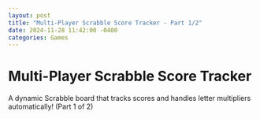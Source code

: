 ```yaml
---
layout: post
title: "Multi-Player Scrabble Score Tracker - Part 1/2"
date: 2024-11-28 11:42:00 -0400
categories: Games
---
```


# Multi-Player Scrabble Score Tracker

A dynamic Scrabble board that tracks scores and handles letter multipliers automatically! (Part 1 of 2)

<div id="scrabble-game-root"></div>

<script src="https://unpkg.com/react@18/umd/react.production.min.js"></script>
<script src="https://unpkg.com/react-dom@18/umd/react-dom.production.min.js"></script>
<script src="https://unpkg.com/@babel/standalone/babel.min.js"></script>

<style>
.game-container {
  display: flex;
  flex-direction: column;
  align-items: center;
  gap: 1rem;
  padding: 1rem;
  font-family: system-ui, -apple-system, sans-serif;
}

.game-board {
  display: grid;
  grid-template-columns: repeat(15, 1fr);
  gap: 1px;
  background-color: #E2E8F0;
  padding: 0.5rem;
  border-radius: 0.5rem;
  box-shadow: 0 4px 6px -1px rgba(0, 0, 0, 0.1);
}

.cell {
  width: 2.5rem;
  height: 2.5rem;
  display: flex;
  align-items: center;
  justify-content: center;
  font-size: 1rem;
  background-color: white;
  cursor: pointer;
  transition: all 0.2s;
  position: relative;
  border: 1px solid #E2E8F0;
}

.cell.TW { background-color: #FED7D7; }
.cell.DW { background-color: #FED7E2; }
.cell.TL { background-color: #BEE3F8; }
.cell.DL { background-color: #B2F5EA; }

.cell:hover:not(:disabled) {
  transform: scale(1.05);
}

.score-board {
  display: flex;
  flex-wrap: wrap;
  gap: 1rem;
  justify-content: center;
  margin: 1rem 0;
}

.score-card {
  padding: 0.75rem 1.5rem;
  border-radius: 0.5rem;
  background-color: white;
  box-shadow: 0 2px 4px rgba(0, 0, 0, 0.1);
  text-align: center;
  min-width: 100px;
}

.setup-container {
  max-width: 24rem;
  margin: 2rem auto;
  padding: 1rem;
}

.player-list {
  margin: 1rem 0;
  display: flex;
  flex-direction: column;
  gap: 0.5rem;
}

.player-item {
  padding: 0.5rem;
  background-color: #f3f4f6;
  border-radius: 0.25rem;
}

.button {
  padding: 0.5rem 1rem;
  border-radius: 0.25rem;
  border: none;
  cursor: pointer;
  font-weight: 500;
  transition: all 0.2s;
  margin: 0 0.25rem;
}

.button.primary {
  background-color: #3b82f6;
  color: white;
}

.button.danger {
  background-color: #ef4444;
  color: white;
}

.button:hover:not(:disabled) {
  transform: scale(1.05);
}

.button:disabled {
  opacity: 0.5;
  cursor: not-allowed;
}

.game-controls {
  display: flex;
  gap: 1rem;
  margin-bottom: 1rem;
}

select {
  padding: 0.5rem;
  border-radius: 0.25rem;
  border: 1px solid #e2e8f0;
}

input {
  padding: 0.5rem;
  border-radius: 0.25rem;
  border: 1px solid #e2e8f0;
}

.message {
  margin: 1rem 0;
  padding: 0.5rem 1rem;
  border-radius: 9999px;
  background-color: white;
  box-shadow: 0 1px 3px 0 rgba(0, 0, 0, 0.1);
  font-weight: bold;
  text-align: center;
}
</style>

<script type="text/babel">
// {% raw %}
const ScrabbleGame = () => {
  const BOARD_SIZE = 15;
  const [board, setBoard] = React.useState(() => {
    const saved = localStorage.getItem('scrabbleBoard');
    return saved ? JSON.parse(saved) : Array(BOARD_SIZE).fill().map(() => 
      Array(BOARD_SIZE).fill({ letter: '', player: '', isNew: false })
    );
  });
  
  const [players, setPlayers] = React.useState(() => {
    const saved = localStorage.getItem('scrabblePlayers');
    return saved ? JSON.parse(saved) : [];
  });
  
  const [scores, setScores] = React.useState(() => {
    const saved = localStorage.getItem('scrabbleScores');
    return saved ? JSON.parse(saved) : {};
  });
  
  const [selectedPlayer, setSelectedPlayer] = React.useState('');
  const [selectedPosition, setSelectedPosition] = React.useState(null);
  const [turnLetters, setTurnLetters] = React.useState([]);
  const [isSettingUp, setIsSettingUp] = React.useState(players.length === 0);
  const [newPlayerName, setNewPlayerName] = React.useState('');
  const [message, setMessage] = React.useState("Start by adding players! 🎮");

  const letterScores = {
    a: 1, b: 3, c: 3, d: 2, e: 1, f: 4, g: 2, h: 4, i: 1, j: 8,
    k: 5, l: 1, m: 3, n: 1, o: 1, p: 3, q: 10, r: 1, s: 1, t: 1,
    u: 1, v: 4, w: 4, x: 8, y: 4, z: 10
  };

  const specialSquares = {
    DL: [[3,0], [11,0], [6,2], [8,2], [0,3], [7,3], [14,3], [2,6], [6,6], [8,6], [12,6], [3,7], [11,7], [2,8], [6,8], [8,8], [12,8], [0,11], [7,11], [14,11], [6,12], [8,12], [3,14], [11,14]],
    TL: [[5,1], [9,1], [1,5], [5,5], [9,5], [13,5], [1,9], [5,9], [9,9], [13,9], [5,13], [9,13]],
    DW: [[1,1], [13,1], [2,2], [12,2], [3,3], [11,3], [4,4], [10,4], [4,10], [10,10], [3,11], [11,11], [2,12], [12,12], [1,13], [13,13]],
    TW: [[0,0], [7,0], [14,0], [0,7], [14,7], [0,14], [7,14], [14,14]]
  };

  React.useEffect(() => {
    localStorage.setItem('scrabbleBoard', JSON.stringify(board));
    localStorage.setItem('scrabblePlayers', JSON.stringify(players));
    localStorage.setItem('scrabbleScores', JSON.stringify(scores));
  }, [board, players, scores]);

<script type="text/babel">
// {% raw %}

  const getSquareType = (row, col) => {
    if (specialSquares.TW.some(([r, c]) => r === row && c === col)) return 'TW';
    if (specialSquares.DW.some(([r, c]) => r === row && c === col)) return 'DW';
    if (specialSquares.TL.some(([r, c]) => r === row && c === col)) return 'TL';
    if (specialSquares.DL.some(([r, c]) => r === row && c === col)) return 'DL';
    return '';
  };

  const getSquareLabel = (type) => {
    switch(type) {
      case 'TW': return 'TW';
      case 'DW': return 'DW';
      case 'TL': return 'TL';
      case 'DL': return 'DL';
      default: return '';
    }
  };

  const handleCellClick = (row, col) => {
    setSelectedPosition({ row, col });
  };

  const handleKeyDown = (e) => {
    if (!selectedPosition) return;
    
    const { row, col } = selectedPosition;
    
    if (e.key === 'Backspace' || e.key === 'Delete') {
      if (board[row][col].isNew) {
        const newBoard = [...board];
        newBoard[row][col] = { letter: '', player: '', isNew: false };
        setBoard(newBoard);
        setTurnLetters(turnLetters.filter(l => !(l.row === row && l.col === col)));
        setMessage(`Letter removed by ${selectedPlayer} 🔄`);
      }
      return;
    }
    
    if (e.key.length === 1 && e.key.match(/[a-z]/i)) {
      const newBoard = [...board];
      newBoard[row][col] = { 
        letter: e.key.toLowerCase(), 
        player: selectedPlayer,
        isNew: true 
      };
      setBoard(newBoard);
      setTurnLetters([...turnLetters, { row, col, letter: e.key.toLowerCase() }]);
      setMessage(`${selectedPlayer} placed ${e.key.toUpperCase()} ✨`);

      if (selectedPosition.col < BOARD_SIZE - 1) {
        setSelectedPosition({ row, col: col + 1 });
      }
    }
  };

  const findWords = () => {
    let words = [];
    let visited = new Set();

    const getVisitedKey = (row, col) => `${row},${col}`;
    
    turnLetters.forEach(({ row, col }) => {
      // Check horizontal word
      let word = { positions: [] };
      let c = col;
      while (c >= 0 && board[row][c].letter) {
        word.positions.unshift({ row, col: c, letter: board[row][c].letter });
        c--;
      }
      c = col + 1;
      while (c < BOARD_SIZE && board[row][c].letter) {
        word.positions.push({ row, col: c, letter: board[row][c].letter });
        c++;
      }
      if (word.positions.length > 1) {
        const key = word.positions.map(p => getVisitedKey(p.row, p.col)).join('|');
        if (!visited.has(key)) {
          words.push(word);
          visited.add(key);
        }
      }

      // Check vertical word
      word = { positions: [] };
      let r = row;
      while (r >= 0 && board[r][col].letter) {
        word.positions.unshift({ row: r, col, letter: board[r][col].letter });
        r--;
      }
      r = row + 1;
      while (r < BOARD_SIZE && board[r][col].letter) {
        word.positions.push({ row: r, col, letter: board[r][col].letter });
        r++;
      }
      if (word.positions.length > 1) {
        const key = word.positions.map(p => getVisitedKey(p.row, p.col)).join('|');
        if (!visited.has(key)) {
          words.push(word);
          visited.add(key);
        }
      }
    });

    return words;
  };

  const calculateScore = () => {
    const usedMultipliers = new Set();
    let totalScore = 0;
    let words = findWords();
    
    words.forEach(word => {
      let wordScore = 0;
      let wordMultiplier = 1;
      
      word.positions.forEach(({ row, col, letter }) => {
        let letterScore = letterScores[letter.toLowerCase()] || 0;
        const squareType = getSquareType(row, col);
        const posKey = `${row},${col}`;
        
        if (board[row][col].isNew && !usedMultipliers.has(posKey)) {
          if (squareType === 'DL') letterScore *= 2;
          if (squareType === 'TL') letterScore *= 3;
          if (squareType === 'DW') wordMultiplier *= 2;
          if (squareType === 'TW') wordMultiplier *= 3;
          usedMultipliers.add(posKey);
        }
        
        wordScore += letterScore;
      });
      
      totalScore += wordScore * wordMultiplier;
    });

    return totalScore;
  };

  const handleAddPlayer = (e) => {
    e.preventDefault();
    if (newPlayerName.trim()) {
      const updatedPlayers = [...players, newPlayerName.trim()];
      setPlayers(updatedPlayers);
      setScores(prev => ({ ...prev, [newPlayerName.trim()]: 0 }));
      setNewPlayerName('');
      if (!selectedPlayer) setSelectedPlayer(newPlayerName.trim());
      setMessage(`${newPlayerName.trim()} joined the game! 🎉`);
    }
  };

  const startGame = () => {
    if (players.length >= 2) {
      setIsSettingUp(false);
      setMessage("Game started! Click any square and type to place letters 🎲");
    }
  };

  const submitTurn = () => {
    const score = calculateScore();
    setScores(prev => ({
      ...prev,
      [selectedPlayer]: prev[selectedPlayer] + score
    }));

    const newBoard = board.map(row =>
      row.map(cell => ({ ...cell, isNew: false }))
    );
    setBoard(newBoard);
    setTurnLetters([]);
    setMessage(`${selectedPlayer} scored ${score} points! 🎯`);
  };

  const resetGame = () => {
    if (window.confirm('Start a new game? This will clear the current board.')) {
      setBoard(Array(BOARD_SIZE).fill().map(() => 
        Array(BOARD_SIZE).fill({ letter: '', player: '', isNew: false })
      ));
      setPlayers([]);
      setScores({});
      setSelectedPlayer('');
      setTurnLetters([]);
      setIsSettingUp(true);
      setMessage("Starting fresh! Add players to begin 🎮");
      localStorage.removeItem('scrabbleBoard');
      localStorage.removeItem('scrabblePlayers');
      localStorage.removeItem('scrabbleScores');
    }
  };

  if (isSettingUp) {
    return (
      <div className="setup-container">
        <h2 className="text-xl font-bold mb-4">New Scrabble Game</h2>
        <form onSubmit={handleAddPlayer} className="space-y-4">
          <div className="flex gap-2">
            <input
              type="text"
              value={newPlayerName}
              onChange={(e) => setNewPlayerName(e.target.value)}
              placeholder="Player name"
              className="flex-1 p-2 border rounded"
            />
            <button
              type="submit"
              disabled={!newPlayerName}
              className="button primary"
            >
              Add Player
            </button>
          </div>

          <div className="player-list">
            {players.map((player, i) => (
              <div key={i} className="player-item">{player}</div>
            ))}
          </div>

          <button
            type="button"
            onClick={startGame}
            disabled={players.length < 2}
            className="button primary w-full"
          >
            Start Game ({players.length < 2 ? `Need ${2 - players.length} more` : 'Ready!'})
          </button>
        </form>
      </div>
    );
  }

  return (
    <div className="game-container">
      <div className="game-controls">
        <select
          value={selectedPlayer}
          onChange={(e) => setSelectedPlayer(e.target.value)}
          className="p-2 border rounded"
        >
          {players.map((player, i) => (
            <option key={i} value={player}>{player}</option>
          ))}
        </select>
        <button
          onClick={submitTurn}
          disabled={turnLetters.length === 0}
          className="button primary"
        >
          Submit Turn
        </button>
        <button
          onClick={resetGame}
          className="button danger"
        >
          New Game
        </button>
      </div>

      <div className="message">{message}</div>

      <div className="score-board">
        {players.map((player, i) => (
          <div key={i} className="score-card">
            <div className="font-bold">{player}</div>
            <div className="text-2xl">{scores[player]}</div>
          </div>
        ))}
      </div>

      <div className="game-board" tabIndex={0} onKeyDown={handleKeyDown}>
        {board.map((row, rowIndex) => (
          row.map((cell, colIndex) => {
            const squareType = getSquareType(rowIndex, colIndex);
            const isSelected = selectedPosition?.row === rowIndex && selectedPosition?.col === colIndex;
            return (
              <div
                key={`${rowIndex}-${colIndex}`}
                className={`
                  cell ${squareType}
                  ${isSelected ? 'ring-2 ring-blue-500' : ''}
                  ${cell.isNew ? 'font-bold' : ''}
                `}
                onClick={() => handleCellClick(rowIndex, colIndex)}
              >
                {cell.letter ? (
                  <span className="text-lg">{cell.letter.toUpperCase()}</span>
                ) : (
                  <span className="text-xs text-gray-500">{getSquareLabel(squareType)}</span>
                )}
              </div>
            );
          })
        ))}
      </div>
    </div>
  );
};

ReactDOM.render(
  <ScrabbleGame />,
  document.getElementById('scrabble-game-root')
);
// {% endraw %}
</script>
